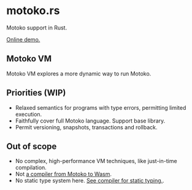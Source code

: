 # motoko.rs

Motoko support in Rust.

[Online demo.](https://mo-vm.netlify.app/)

## Motoko VM

Motoko VM explores a more dynamic way to run Motoko.

## Priorities (WIP)

 - Relaxed semantics for programs with type errors, permitting limited execution.
 - Faithfully cover full Motoko language. Support base library.
 - Permit versioning, snapshots, transactions and rollback.

## Out of scope

 - No complex, high-performance VM techniques, like just-in-time compilation.
 - Not [a compiler from Motoko to Wasm](https://github.com/dfinity/motoko).
 - No static type system here. [See compiler for static typing.](https://github.com/dfinity/motoko).
